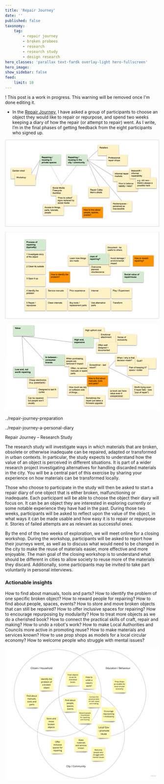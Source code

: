 ```yaml
---
title: 'Repair Journey'
date: ''
published: false
taxonomy:
    tag:
        - repair journey
        - broken probees
        - research
        - research study
        - design research
hero_classes: 'parallax text-fardk overlay-light hero-fullscreen'
hero_image:
show_sidebar: false
feed:
    limit: 10
---
```


! This post is a work in progress. This warning will be removed once I'm done editing it.

* In the [Repair Journey](https://opendott.org/repair-diaries/), I have asked a group of participants to choose an object they would like to repair or repurpose, and spend two weeks keeping a diary of how the repair (or attempt to repair) went. As I write, I’m in the final phases of getting feedback from the eight participants who signed up.


![Repair in Public / Repair in Private](private-public.png?lightbox=1000)

![Process of Repair / Joys of Repair](process-joy.png?lightbox=1000)

![Value](value.png?lightbox=1000)

../repair-journey-preparation

../repair-journey-a-personal-diary


Repair Journey – Research Study

The research study will investigate ways in which materials that are broken, obsolete or otherwise inadequate can be repaired, adapted or transformed in urban contexts. In particular, the study expects to understand how the value of an object is perceived in different situations. It is part of a wider research project investigating alternatives for handling discarded materials in the city. You will be a central part of this exercise by sharing your experience on how materials can be transformed locally.

Those who choose to participate in the study will then be asked to start a repair diary of one object that is either broken, malfunctioning or inadequate. Each participant will be able to choose the object their diary will focus on. It can be an object they are interested in exploring currently or some notable experience they have had in the past. During those two weeks, participants will be asked to reflect upon the value of the object, in what ways it can be made usable and how easy it is to repair or repurpose it. Stories of failed attempts are as relevant as successful ones.

By the end of the two weeks of exploration, we will meet online for a closing workshop. During the workshop, participants will be asked to report how their journeys went, as well as to discuss what would need to be changed in the city to make the reuse of materials easier, more effective and more enjoyable. The main goal of the closing workshop is to understand what should be different in cities to allow society to reuse more of the materials they discard. Additionally, some participants may be invited to take part voluntarily in personal interviews.

### Actionable insights

How to find about manuals, tools and parts?
How to identify the problem of one specific broken object?
How to reward people for repairing?
How to find about people, spaces, events?
How to store and move broken objects that can still be repaired?
How to offer inclusive spaces for repairing?
How to encourage repurposing by modularity?
How to treat more objects as we do a cherished book?
How to connect the practical skills of craft, repair and making?
How to undo a robot's work?
How to make Local Authorities and Councils more active in promoting reuse?
How to make materials and services known?
How to use prop shops as models for a local circular economy?
How to welcome people who struggle with mental issues?

![Takeaways](takeaways.jpg)
